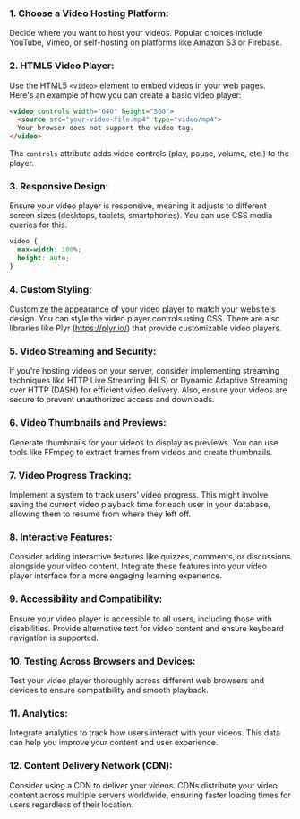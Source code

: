 
### 1. **Choose a Video Hosting Platform:**
   Decide where you want to host your videos. Popular choices include YouTube, Vimeo, or self-hosting on platforms like Amazon S3 or Firebase.

### 2. **HTML5 Video Player:**
   Use the HTML5 `<video>` element to embed videos in your web pages. Here's an example of how you can create a basic video player:

   ```html
   <video controls width="640" height="360">
     <source src="your-video-file.mp4" type="video/mp4">
     Your browser does not support the video tag.
   </video>
   ```

   The `controls` attribute adds video controls (play, pause, volume, etc.) to the player.

### 3. **Responsive Design:**
   Ensure your video player is responsive, meaning it adjusts to different screen sizes (desktops, tablets, smartphones). You can use CSS media queries for this.

   ```css
   video {
     max-width: 100%;
     height: auto;
   }
   ```

### 4. **Custom Styling:**
   Customize the appearance of your video player to match your website's design. You can style the video player controls using CSS. There are also libraries like Plyr (https://plyr.io/) that provide customizable video players.

### 5. **Video Streaming and Security:**
   If you're hosting videos on your server, consider implementing streaming techniques like HTTP Live Streaming (HLS) or Dynamic Adaptive Streaming over HTTP (DASH) for efficient video delivery. Also, ensure your videos are secure to prevent unauthorized access and downloads.

### 6. **Video Thumbnails and Previews:**
   Generate thumbnails for your videos to display as previews. You can use tools like FFmpeg to extract frames from videos and create thumbnails.

### 7. **Video Progress Tracking:**
   Implement a system to track users' video progress. This might involve saving the current video playback time for each user in your database, allowing them to resume from where they left off.

### 8. **Interactive Features:**
   Consider adding interactive features like quizzes, comments, or discussions alongside your video content. Integrate these features into your video player interface for a more engaging learning experience.

### 9. **Accessibility and Compatibility:**
   Ensure your video player is accessible to all users, including those with disabilities. Provide alternative text for video content and ensure keyboard navigation is supported.

### 10. **Testing Across Browsers and Devices:**
   Test your video player thoroughly across different web browsers and devices to ensure compatibility and smooth playback.

### 11. **Analytics:**
   Integrate analytics to track how users interact with your videos. This data can help you improve your content and user experience.

### 12. **Content Delivery Network (CDN):**
   Consider using a CDN to deliver your videos. CDNs distribute your video content across multiple servers worldwide, ensuring faster loading times for users regardless of their location.

